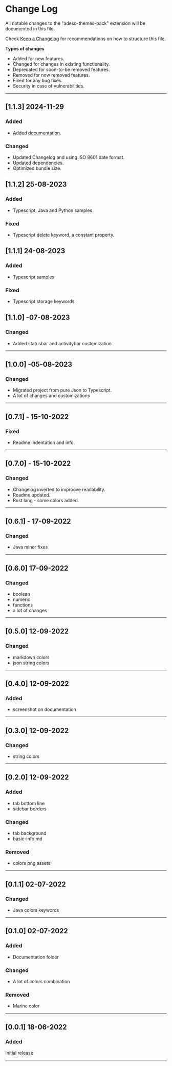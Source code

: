 # Change Log

All notable changes to the "adeso-themes-pack" extension will be documented in this file.

Check [Keep a Changelog](http://keepachangelog.com/) for recommendations on how to structure this file.

**Types of changes**

- Added for new features.
- Changed for changes in existing functionality.
- Deprecated for soon-to-be removed features.
- Removed for now removed features.
- Fixed for any bug fixes.
- Security in case of vulnerabilities.

---

## [1.1.3] 2024-11-29

### Added

- Added [documentation](docs/documentation.md).

### Changed

- Updated Changelog and using ISO 8601 date format.
- Updated dependencies.
- Optimized bundle size.

## [1.1.2] 25-08-2023

### Added

- Typescript, Java and Python samples

### Fixed

- Typescript delete keyword, a constant property.

## [1.1.1] 24-08-2023

### Added

- Typescript samples

### Fixed

- Typescript storage keywords

## [1.1.0] -07-08-2023

### Changed

- Added statusbar and activitybar customization

---

## [1.0.0] -05-08-2023

### Changed

- Migrated project from pure Json to Typescript.
- A lot of changes and customizations

---

## [0.7.1] - 15-10-2022

### Fixed

- Readme indentation and info.

---

## [0.7.0] - 15-10-2022

### Changed

- Changelog inverted to improove readability.
- Readme updated.
- Rust lang - some colors added.

---

## [0.6.1] - 17-09-2022

### Changed

- Java minor fixes

---

## [0.6.0] 17-09-2022

### Changed

- boolean
- numeric
- functions
- a lot of changes

---

## [0.5.0] 12-09-2022

### Changed

- markdown colors
- json string colors

---

## [0.4.0] 12-09-2022

### Added

- screenshot on documentation

---

## [0.3.0] 12-09-2022

### Changed

- string colors

---

## [0.2.0] 12-09-2022

### Added

- tab bottom line
- sidebar borders

### Changed

- tab background
- basic-info.md

### Removed

- colors png assets

---

## [0.1.1] 02-07-2022

### Changed

- Java colors keywords

---

## [0.1.0] 02-07-2022

### Added

- Documentation folder

### Changed

- A lot of colors combination

### Removed

- Marine color

---

## [0.0.1] 18-06-2022

### Added

Initial release

---
